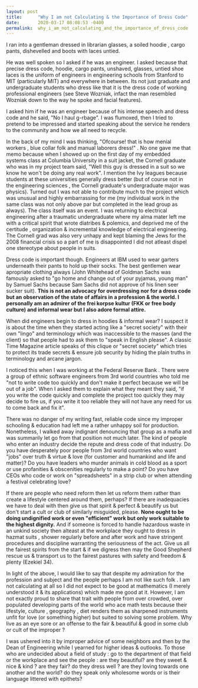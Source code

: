 ```yaml
---
layout: post
title:      "Why I am not Calculating & the Importance of Dress Code"
date:       2020-03-17 08:08:53 -0400
permalink:  why_i_am_not_calculating_and_the_importance_of_dress_code
---
```


I ran into a gentleman dressed in librarian glasses, a soiled hoodie , cargo pants, dishevelled and boots with laces untied.

He was well spoken so I asked if he was an engineer. I asked because that precise dress code, hoodie, cargo pants, unshaved, glasses, untied shoe laces is the uniform of engineers in engineering schools from Stanford to MIT (particularly MIT) and everywhere in between. Its not just graduate and undergraduate students who dress like that it is the dress code of working professional engineers (see Steve Wozniak, infact the man resembled Wozniak down to the way he spoke and facial features).

I asked him if he was an engineer because of his intense speech and dress code and he said, "No I haul g-rbage". I  was flumoxed, then I tried to pretend to be impressed and started speaking about the service he renders to the community and how we all need to recycle.

In the back of my mind I was thinking, "Ofcourse! that is how menial workers , blue collar folk and manual laborers dress!" . No one gave me that memo because when I showed up on the first day of my embedded systems class at Columbia University in a suit jacket, the Cornell graduate who was in my project team said, "Well this guy is dressed in a suit so we know he won't be doing any real work". I mention the Ivy leagues because students at these universities generally dress better (but of course not in the engineering sciences , the Cornell graduate's undergraduate major was physics).  Turned out I was not able to contribute much to the project which was unusual and highly embarrassing for me (my individual work in the same class was not only above par but completed in the lead group as always). The class itself was an event. I was returning to electrical engineering after a traumatic undergraduate where my alma mater left me with a critical spirit that wrote diatribes & polemics, and deprived me of the certitude , organization & incremental knowledge of electrical engineering. The Cornell grad was also very unhapy and kept blaming the Jews for the 2008 financial crisis so a part of me is disappointed I did not atleast dispel one stereotype about people in suits.

Dress code is important though. Engineers at IBM used to wear garters underneath their pants to hold up their socks. The best gentlemen wear apropriate clothing always (John Whitehead of Goldman Sachs was famously asked to "go home and change out of your pyjamas, young man" by Samuel Sachs because Sam Sachs did not approve of his linen seer sucker suit). **This is not an advocacy for overdressing nor for a dress code but an observation of the state of affairs in a profession & the world. I personally am an admirer of the frei korpse kultur (FKK or free body culture) and informal wear but I also adore formal attire.**

When did engineers begin to dress in hoodies & informal wear? I suspect it is about the time when they started acting like a "secret society" with their own "lingo" and terminology which was inaccessible to the masses (and the client) so that people had to ask them to "speak in English please". A classic Time Magazine article speaks of this clique or "secret society" which tries to protect its trade secrets & ensure job security by hiding the plain truths in terminology and arcane jargon.

I noticed this when I was working at the Federal Reserve Bank . There were a group of ethnic software engineers from 3rd world countries who told me "not to write code too quickly and don't make it perfect because we will be out of a job". When I asked them to explain what they meant they said, "if you write the code quickly and complete the project too quickly they may decide to fire us, if you write it too reliable they will not have any need for us to come back and fix it". 

There was no danger of my writing fast, reliable code since my improper schooling & education had left me a rather unhappy soil for production. Nonetheless, I walked away indignant denouncing that group as a mafia and was summarily let go from that position not much later. The kind of people who enter an industry decide the repute and dress code of that industry. Do you have desperately poor people from 3rd world countries who want "jobs" over truth & virtue & love (for customer and humankind and life and matter)? Do you have leaders who murder animals in cold blood as a sport or use profanities & obscenities regularly to make a point? Do you have CEOs who code or work on "spreadsheets" in a strip club or when attending a festival celebrating love? 

If there are people who need reform then let us reform them rather than create a lifestyle centered around them, perhaps? If there are inadequacies we have to deal with then give us that spirit & perfect & beautify us but don't start a cult or club of similarly misguided, please. **None ought to be doing undignified work or even "efficient" work but only work suitable to the highest dignity.** And if someone is forced to handle hazardous waste in an unkind society then alteast at the workplace they ought to dress in hazmat suits , shower regularly before and after work and have stringent procedures and discipline warranting the seriousness of the act. Give us all the fairest spirits from the start & if we digress then may the Good Shepherd rescue us & transport us to the fairest pastures with safety and freedom & plenty (Ezekiel 34).

In light of the above, I would like to say that despite my admiration for the profession and subject and the people perhaps I am not like such folk . I am not calculating at all so I did not expect to be good at mathematics (I merely understood it & its applications) which made me good at it. However, I am not exactly proud to share that trait with people from over crowded, over populated developing parts of the world who ace math tests because their lifestyle, culture , geography , diet renders them as sharpened instruments unfit for love (or something higher) but suited to solving some problem.   Why live as an eye sore or an offense to the fair & beautiful & good in some club or cult of the improper ?

I was ushered into it by improper advice of some neighbors and then by the Dean of Engineering while I yearned for higher ideas & outlooks. To those who are undecided about a field of study : go to the department of that field or the workplace and see the people : are they beautiful? are they sweet & nice & kind ? are they fair? do they dress well ? are they loving towards one another and the world? do they speak only wholesome words or is their language littered with epithets? 



